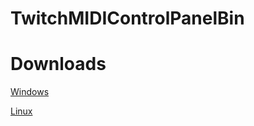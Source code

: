 # TwitchMIDIControlPanelBin

# Downloads
[Windows](https://github.com/rafaelpernil2/TwitchMIDIControlPanelBin/releases/latest/download/TwitchMIDIControlPanel.exe)

[Linux](https://github.com/rafaelpernil2/TwitchMIDIControlPanelBin/releases/latest/download/TwitchMIDIControlPanel.AppImage)
